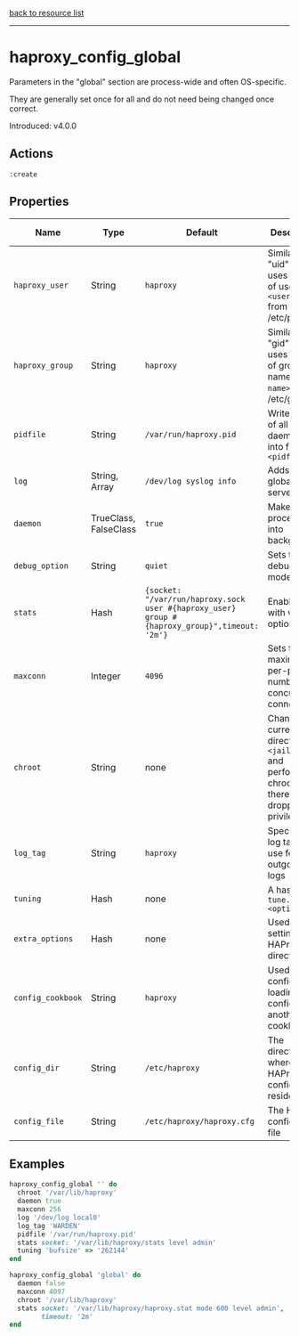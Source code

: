 [back to resource list](https://github.com/sous-chefs/haproxy#resources)

---

# haproxy_config_global

Parameters in the "global" section are process-wide and often OS-specific.

They are generally set once for all and do not need being changed once correct.

Introduced: v4.0.0

## Actions

`:create`

## Properties

| Name | Type |  Default | Description | Allowed Values
| -- | -- | -- | -- | -- |
| `haproxy_user` | String | `haproxy` | Similar to "uid" but uses the UID of user name `<user name>` from /etc/passwd |
| `haproxy_group` | String | `haproxy` | Similar to "gid" but uses the GID of group name `<group name>` from /etc/group |
| `pidfile` | String | `/var/run/haproxy.pid` | Writes PIDs of all daemons into file `<pidfile>` |
| `log` | String, Array | `/dev/log syslog info` | Adds a global syslog server |
| `daemon` | TrueClass, FalseClass | `true` | Makes the process fork into background |
| `debug_option` | String | `quiet` | Sets the debugging mode | `quiet`, `debug`
| `stats` | Hash | `{socket: "/var/run/haproxy.sock user #{haproxy_user} group #{haproxy_group}",timeout: '2m'}` | Enable stats with various options |
| `maxconn` | Integer | `4096` | Sets the maximum per-process number of concurrent connections |
| `chroot` | String | none | Changes current directory to `<jail dir>` and performs a chroot() there before dropping privileges |
| `log_tag` | String | `haproxy` | Specifies the log tag to use for all outgoing logs |
| `tuning` | Hash | none | A hash of `tune.<options>` |
| `extra_options` |  Hash | none | Used for setting any HAProxy directives |
| `config_cookbook` | String | `haproxy` | Used to configure loading config from another cookbook |
| `config_dir` |  String | `/etc/haproxy` | The directory where the HAProxy configuration resides | Valid directory
| `config_file` |  String | `/etc/haproxy/haproxy.cfg` | The HAProxy configuration file | Valid file name

## Examples

```ruby
haproxy_config_global '' do
  chroot '/var/lib/haproxy'
  daemon true
  maxconn 256
  log '/dev/log local0'
  log_tag 'WARDEN'
  pidfile '/var/run/haproxy.pid'
  stats socket: '/var/lib/haproxy/stats level admin'
  tuning 'bufsize' => '262144'
end
```

```ruby
haproxy_config_global 'global' do
  daemon false
  maxconn 4097
  chroot '/var/lib/haproxy'
  stats socket: '/var/lib/haproxy/haproxy.stat mode 600 level admin',
        timeout: '2m'
end
```
